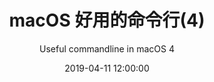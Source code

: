 ---
title: macOS 好用的命令行(4)
subtitle: Useful commandline in macOS 4
date: 2019-04-11 12:00:00
tags:
  - 命令行
  - macOS
  - 开源
---